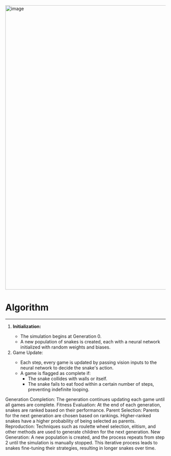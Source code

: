 <img width="893" alt="image" src="https://github.com/user-attachments/assets/f9281d46-adb4-4dd4-b872-7d4dae8539df">


<h1>Algorithm</h1>
<hr>
<ol>
  <li><strong>Initialization:</strong></li>
<ul>
  <li>The simulation begins at Generation 0.</li>
  <li>A new population of snakes is created, each with a neural network initialized with random weights and biases.</li>
</ul>
<li>Game Update:</li>
<ul><li>Each step, every game is updated by passing vision inputs to the neural network to decide the snake's action.</li>
<li>A game is flagged as complete if:
  <ul>
  <li>The snake collides with walls or itself.</li>
  <li>The snake fails to eat food within a certain number of steps, preventing indefinite looping.</li>
  </ul>
</li>
</ul>
  </ol>
Generation Completion:
The generation continues updating each game until all games are complete.
Fitness Evaluation:
At the end of each generation, snakes are ranked based on their performance.
Parent Selection:
Parents for the next generation are chosen based on rankings. Higher-ranked snakes have a higher probability of being selected as parents.
Reproduction:
Techniques such as roulette wheel selection, elitism, and other methods are used to generate children for the next generation.
New Generation:
A new population is created, and the process repeats from step 2 until the simulation is manually stopped.
This iterative process leads to snakes fine-tuning their strategies, resulting in longer snakes over time.
